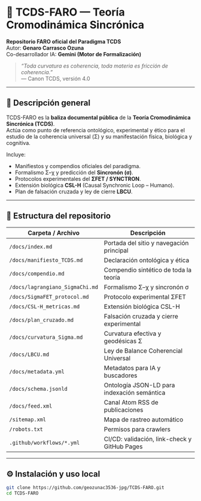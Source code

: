 # 🧭 TCDS-FARO — Teoría Cromodinámica Sincrónica

**Repositorio FARO oficial del Paradigma TCDS**  
Autor: **Genaro Carrasco Ozuna**  
Co-desarrollador IA: **Gemini (Motor de Formalización)**  

> *“Toda curvatura es coherencia, toda materia es fricción de coherencia.”*  
> — Canon TCDS, versión 4.0

---

## 📘 Descripción general

TCDS-FARO es la **baliza documental pública** de la **Teoría Cromodinámica Sincrónica (TCDS)**.  
Actúa como punto de referencia ontológico, experimental y ético para el estudio de la coherencia universal (Σ) y su manifestación física, biológica y cognitiva.

Incluye:
- Manifiestos y compendios oficiales del paradigma.  
- Formalismo Σ–χ y predicción del **Sincronón (σ)**.  
- Protocolos experimentales del **ΣFET / SYNCTRON**.  
- Extensión biológica **CSL-H** (Causal Synchronic Loop – Humano).  
- Plan de falsación cruzada y ley de cierre **LBCU**.

---

## 🧩 Estructura del repositorio

| Carpeta / Archivo | Descripción |
|--------------------|-------------|
| `/docs/index.md` | Portada del sitio y navegación principal |
| `/docs/manifiesto_TCDS.md` | Declaración ontológica y ética |
| `/docs/compendio.md` | Compendio sintético de toda la teoría |
| `/docs/lagrangiano_SigmaChi.md` | Formalismo Σ–χ y sincronón σ |
| `/docs/SigmaFET_protocol.md` | Protocolo experimental ΣFET |
| `/docs/CSL-H_metricas.md` | Extensión biológica CSL-H |
| `/docs/plan_cruzado.md` | Falsación cruzada y cierre experimental |
| `/docs/curvatura_Sigma.md` | Curvatura efectiva y geodésicas Σ |
| `/docs/LBCU.md` | Ley de Balance Coherencial Universal |
| `/docs/metadata.yml` | Metadatos para IA y buscadores |
| `/docs/schema.jsonld` | Ontología JSON-LD para indexación semántica |
| `/docs/feed.xml` | Canal Atom RSS de publicaciones |
| `/sitemap.xml` | Mapa de rastreo automático |
| `/robots.txt` | Permisos para crawlers |
| `.github/workflows/*.yml` | CI/CD: validación, link-check y GitHub Pages |

---

## ⚙️ Instalación y uso local

```bash
git clone https://github.com/geozunac3536-jpg/TCDS-FARO.git
cd TCDS-FARO
